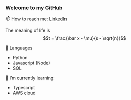### Welcome to my GitHub

📫 How to reach me: [LinkedIn](https://www.linkedin.com/in/brad-webb-101/)

The meaning of life is 
$$t = \frac{\bar x - \mu}{s - \sqrt{n}}$$

:mega: Languages   
* Python
* Javascript (Node)
* SQL

🌱 I’m currently learning:    
* Typescript
* AWS cloud
                                
                                
<!--
**BradWebb101/BradWebb101** is a ✨ _special_ ✨ repository because its `README.md` (this file) appears on your GitHub profile.

Here are some ideas to get you started:

- 🔭 I’m currently working on ...
- 🌱 I’m currently learning ...
- 👯 I’m looking to collaborate on ...
- 🤔 I’m looking for help with ...
- 💬 Ask me about ...
- 📫 How to reach me: ...
- 😄 Pronouns: ...
- ⚡ Fun fact: ...
-->
